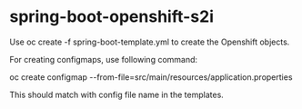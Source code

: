 # spring-boot-openshift-s2i

Use oc create -f spring-boot-template.yml to create the Openshift objects.

For creating configmaps, use following command:

 oc create configmap <config file name> --from-file=src/main/resources/application.properties
  
This should match with config file name in the templates.  
